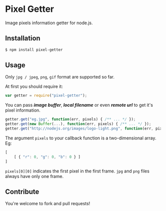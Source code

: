 # Pixel Getter

Image pixels information getter for node.js.

## Installation

```sh
$ npm install pixel-getter
```

## Usage

Only `jpg / jpeg`, `png`, `gif` format are supported so far.

At first you should require it:

```javascript
var getter = require("pixel-getter");
```

You can pass ***image buffer***, ***local filename*** or even ***remote url*** to get it's pixel information.

```javascript
getter.get("eg.jpg", function(err, pixels) { /** ... */ });
getter.get(new Buffer(...), function(err, pixels) { /** ... */ });
getter.get("http://nodejs.org/images/logo-light.png", function(err, pixels) { /** ... */ });
```

The argument `pixels` to your callback function is a two-dimensional array. Eg:

```javascript
[
    [ { "r": 0, "g": 0, "b": 0 } ]
]
```

`pixels[0][0]` indicates the first pixel in the first frame. `jpg` and `png` files always have only one frame.

## Contribute

You're welcome to fork and pull requests!
